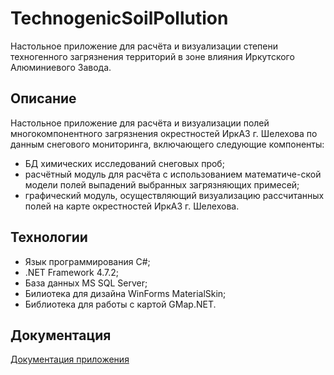 # TechnogenicSoilPollution
Настольное приложение для расчёта и визуализации степени техногенного загрязнения территорий в зоне влияния Иркутского Алюминиевого Завода.
## Описание
Настольное приложение для расчёта и визуализации полей многокомпонентного загрязнения окрестностей ИркАЗ г. Шелехова по данным снегового мониторинга, включающего следующие компоненты:
- БД химических исследований снеговых проб;
- расчётный модуль для расчёта с использованием математиче-ской модели полей выпадений выбранных загрязняющих примесей;
- графический модуль, осуществляющий визуализацию рассчитанных полей на карте окрестностей ИркАЗ г. Шелехова.
## Технологии
- Язык программирования C#;
- .NET Framework 4.7.2;
- База данных MS SQL Server;
- Билиотека для дизайна WinForms MaterialSkin;
- Библиотека для работы с картой GMap.NET.
## Документация
[Документация приложения](https://github.com/Cyclist-code/TechnogenicSoilPollution/wiki)
